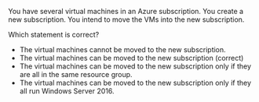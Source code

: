 You have several virtual machines in an Azure subscription.
You create a new subscription. You intend to move the VMs into the new subscription.

Which statement is correct?

- The virtual machines cannot be moved to the new subscription.
- The virtual machines can be moved to the new subscription (correct)
- The virtual machines can be moved to the new subscription only if they are all in the same resource group.
- The virtual machines can be moved to the new subscription only if they all run Windows Server 2016.